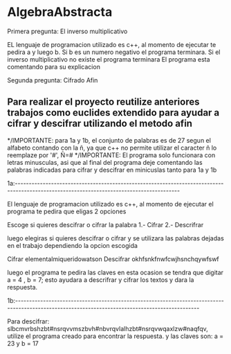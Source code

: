 # AlgebraAbstracta

Primera pregunta: El inverso multiplicativo

  EL lenguaje de programacion utilizado es c++, al momento de ejecutar te pedira a y luego b.
  Si b es un numero negativo el programa terminara.
  Si el inverso multiplicativo no existe el programa terminara
  El programa esta comentando para su explicacion

Segunda pregunta: Cifrado Afin

  Para realizar el proyecto reutilize anteriores trabajos como euclides extendido para ayudar a cifrar y descifrar utilizando el metodo afin
 --------------------------------------------------------------------------------------------------------------------------------------------------------------------
 
  */IMPORTANTE: para 1a y 1b, el conjunto de palabras es de 27 segun el alfabeto contando con la ñ, ya que c++ no permite utilizar el caracter ñ lo reemplaze por '#',    Ñ=#
  */IMPORTANTE: El programa solo funcionara con letras minusculas, asi que al final del programa deje comentando las palabras indicadas para cifrar y descifrar en minicuslas tanto para 1a y 1b
  
  1a:----------------------------------------------------------------------------------------------------------------------------------------- 
 
  El lenguaje de programacion utilizado es c++, al momento de ejecutar el programa te pedira que eligas 2 opciones
  
  Escoge si quieres descifrar o cifrar la palabra
  1.- Cifrar
  2.- Descrifrar
  
  luego elegiras si quieres descifrar o cifrar y se utilizara las palabras dejadas en el trabajo dependiendo la opcion escogida
  
  Cifrar elementalmiqueridowatson
  Descifrar okhfsnkfnwfcwjhsnchqywfswf
  
  luego el programa te pedira las claves en esta ocasion se tendra que digitar a = 4 , b = 7; esto ayudara a descrifrar y cifrar los textos y dara la respuesta.
  
  1b:------------------------------------------------------------------------------------------------------------------------------------------------
  
  Para descifrar: slbcmvrbshzbt#nsrqvvmszbvh#nbvrqvlalhzbt#nsrqvwqaxlzw#naqfqv, utilize el programa creado para encontrar la respuesta.
  y las claves son:
  a = 23 y b = 17
